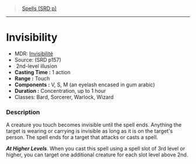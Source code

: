 ﻿---
!SpellItem
Family: SpellVO
Name: Invisibility
Type: illusion
Level: 2
CastingTime: 1 action
Range: Touch
Components: V, S, M (an eyelash encased in gum arabic)
Duration: Concentration, up to 1 hour
Classes: Bard, Sorcerer, Warlock, Wizard
Source: (SRD p157)
AltName: '[Invisibilité](hd_spells_invisibilite.md)'
Id: spells_vo.md#invisibility
ParentLink: spells_vo.md#spells-srd-p
ParentName: Spells (SRD p)
NameLevel: 1
Attributes:
  Name: Invisibility
  Markdown: >+
    # <!--Name-->Invisibility<!--/Name-->


    - MDR: <!--AltName-->[Invisibilité](hd_spells_invisibilite.md)<!--/AltName-->

    - Source: <!--Source-->(SRD p157)<!--/Source-->

    -  <!--Level-->2<!--/Level-->nd-level <!--Type-->illusion<!--/Type-->

    - **Casting Time :** <!--CastingTime-->1 action<!--/CastingTime-->

    - **Range :** <!--Range-->Touch<!--/Range-->

    - **Components :** <!--Components-->V, S, M (an eyelash encased in gum arabic)<!--/Components-->

    - **Duration :** <!--Duration-->Concentration, up to 1 hour<!--/Duration-->

    - Classes: <!--Classes-->Bard, Sorcerer, Warlock, Wizard<!--/Classes-->


    ### Description


    A creature you touch becomes invisible until the spell ends. Anything the target is wearing or carrying is invisible as long as it is on the target's person. The spell ends for a target that attacks or casts a spell.


    **_At Higher Levels_**. When you cast this spell using a spell slot of 3rd level or higher, you can target one additional creature for each slot level above 2nd.

  AltName: '[Invisibilité](hd_spells_invisibilite.md)'
  Source: (SRD p157)
  Level: 2
  Type: illusion
  CastingTime: 1 action
  Range: Touch
  Components: V, S, M (an eyelash encased in gum arabic)
  Duration: Concentration, up to 1 hour
  Classes: Bard, Sorcerer, Warlock, Wizard
AttributesDictionary: >+
  Name: Invisibility

  Markdown: >+

    # <!--Name-->Invisibility<!--/Name-->





    - MDR: <!--AltName-->[Invisibilité](hd_spells_invisibilite.md)<!--/AltName-->



    - Source: <!--Source-->(SRD p157)<!--/Source-->



    -  <!--Level-->2<!--/Level-->nd-level <!--Type-->illusion<!--/Type-->



    - **Casting Time :** <!--CastingTime-->1 action<!--/CastingTime-->



    - **Range :** <!--Range-->Touch<!--/Range-->



    - **Components :** <!--Components-->V, S, M (an eyelash encased in gum arabic)<!--/Components-->



    - **Duration :** <!--Duration-->Concentration, up to 1 hour<!--/Duration-->



    - Classes: <!--Classes-->Bard, Sorcerer, Warlock, Wizard<!--/Classes-->





    ### Description





    A creature you touch becomes invisible until the spell ends. Anything the target is wearing or carrying is invisible as long as it is on the target's person. The spell ends for a target that attacks or casts a spell.





    **_At Higher Levels_**. When you cast this spell using a spell slot of 3rd level or higher, you can target one additional creature for each slot level above 2nd.



  AltName: '[Invisibilité](hd_spells_invisibilite.md)'

  Source: (SRD p157)

  Level: 2

  Type: illusion

  CastingTime: 1 action

  Range: Touch

  Components: V, S, M (an eyelash encased in gum arabic)

  Duration: Concentration, up to 1 hour

  Classes: Bard, Sorcerer, Warlock, Wizard

---
> [Spells (SRD p)](srd_spells.md)

---

# Invisibility

- MDR: [Invisibilité](hd_spells_invisibilite.md)
- Source: (SRD p157)
-  2nd-level illusion
- **Casting Time :** 1 action
- **Range :** Touch
- **Components :** V, S, M (an eyelash encased in gum arabic)
- **Duration :** Concentration, up to 1 hour
- Classes: Bard, Sorcerer, Warlock, Wizard

### Description

A creature you touch becomes invisible until the spell ends. Anything the target is wearing or carrying is invisible as long as it is on the target's person. The spell ends for a target that attacks or casts a spell.

**_At Higher Levels_**. When you cast this spell using a spell slot of 3rd level or higher, you can target one additional creature for each slot level above 2nd.


